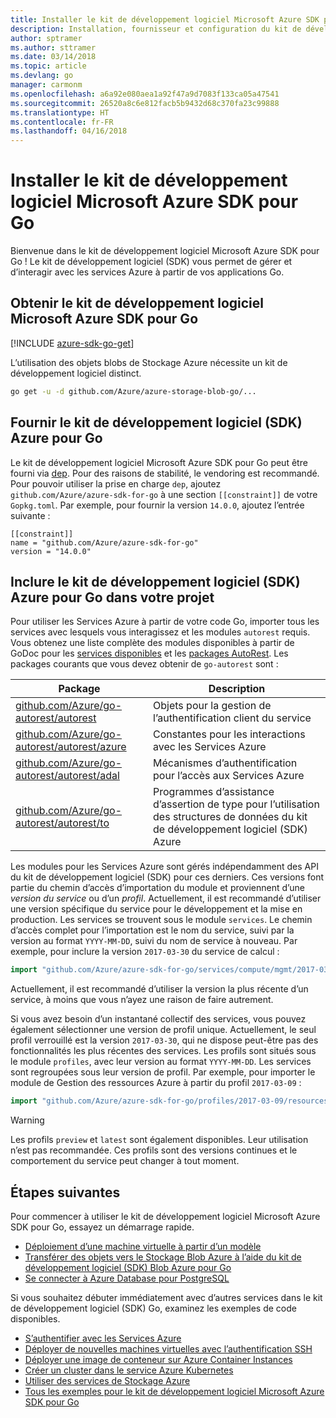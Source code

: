 ```yaml
---
title: Installer le kit de développement logiciel Microsoft Azure SDK pour Go
description: Installation, fournisseur et configuration du kit de développement logiciel (SDK) Azure pour Go.
author: sptramer
ms.author: sttramer
ms.date: 03/14/2018
ms.topic: article
ms.devlang: go
manager: carmonm
ms.openlocfilehash: a6a92e080aea1a92f47a9d7083f133ca05a47541
ms.sourcegitcommit: 26520a8c6e812facb5b9432d68c370fa23c99888
ms.translationtype: HT
ms.contentlocale: fr-FR
ms.lasthandoff: 04/16/2018
---
```

# <a name="install-the-azure-sdk-for-go"></a>Installer le kit de développement logiciel Microsoft Azure SDK pour Go

Bienvenue dans le kit de développement logiciel Microsoft Azure SDK pour Go ! Le kit de développement logiciel (SDK) vous permet de gérer et d’interagir avec les services Azure à partir de vos applications Go.

## <a name="get-the-azure-sdk-for-go"></a>Obtenir le kit de développement logiciel Microsoft Azure SDK pour Go

[!INCLUDE [azure-sdk-go-get](includes/azure-sdk-go-get.md)]

L’utilisation des objets blobs de Stockage Azure nécessite un kit de développement logiciel distinct.

```bash
go get -u -d github.com/Azure/azure-storage-blob-go/...
```

## <a name="vendor-the-azure-sdk-for-go"></a>Fournir le kit de développement logiciel (SDK) Azure pour Go

Le kit de développement logiciel Microsoft Azure SDK pour Go peut être fourni via [dep](https://github.com/golang/dep). Pour des raisons de stabilité, le vendoring est recommandé. Pour pouvoir utiliser la prise en charge `dep`, ajoutez `github.com/Azure/azure-sdk-for-go` à une section `[[constraint]]` de votre `Gopkg.toml`. Par exemple, pour fournir la version `14.0.0`, ajoutez l’entrée suivante :

```
[[constraint]]
name = "github.com/Azure/azure-sdk-for-go"
version = "14.0.0"
```

## <a name="include-the-azure-sdk-for-go-in-your-project"></a>Inclure le kit de développement logiciel (SDK) Azure pour Go dans votre projet

Pour utiliser les Services Azure à partir de votre code Go, importer tous les services avec lesquels vous interagissez et les modules `autorest` requis.
Vous obtenez une liste complète des modules disponibles à partir de GoDoc pour les [services disponibles](https://godoc.org/github.com/Azure/azure-sdk-for-go) et les [packages AutoRest](https://godoc.org/github.com/Azure/go-autorest). Les packages courants que vous devez obtenir de `go-autorest` sont :

| Package | Description |
|---------|-------------|
| [github.com/Azure/go-autorest/autorest][autorest] | Objets pour la gestion de l’authentification client du service |
| [github.com/Azure/go-autorest/autorest/azure][autorest/azure] | Constantes pour les interactions avec les Services Azure |
| [github.com/Azure/go-autorest/autorest/adal][autorest/adal] | Mécanismes d’authentification pour l’accès aux Services Azure |
| [github.com/Azure/go-autorest/autorest/to][autorest/to] | Programmes d’assistance d’assertion de type pour l’utilisation des structures de données du kit de développement logiciel (SDK) Azure |

[autorest]: https://godoc.org/github.com/Azure/go-autorest/autorest
[autorest/azure]: https://godoc.org/github.com/Azure/go-autorest/autorest/azure
[autorest/adal]: https://godoc.org/github.com/Azure/go-autorest/autorest/adal
[autorest/to]: https://godoc.org/github.com/Azure/go-autorest/autorest/to

Les modules pour les Services Azure sont gérés indépendamment des API du kit de développement logiciel (SDK) pour ces derniers. Ces versions font partie du chemin d’accès d’importation du module et proviennent d’une _version du service_ ou d’un _profil_. Actuellement, il est recommandé d’utiliser une version spécifique du service pour le développement et la mise en production. Les services se trouvent sous le module `services`. Le chemin d’accès complet pour l’importation est le nom du service, suivi par la version au format `YYYY-MM-DD`, suivi du nom de service à nouveau. Par exemple, pour inclure la version `2017-03-30` du service de calcul :

```go
import "github.com/Azure/azure-sdk-for-go/services/compute/mgmt/2017-03-30/compute"
```

Actuellement, il est recommandé d’utiliser la version la plus récente d’un service, à moins que vous n’ayez une raison de faire autrement.

Si vous avez besoin d’un instantané collectif des services, vous pouvez également sélectionner une version de profil unique. Actuellement, le seul profil verrouillé est la version `2017-03-30`, qui ne dispose peut-être pas des fonctionnalités les plus récentes des services. Les profils sont situés sous le module `profiles`, avec leur version au format `YYYY-MM-DD`. Les services sont regroupées sous leur version de profil. Par exemple, pour importer le module de Gestion des ressources Azure à partir du profil `2017-03-09` :

```go
import "github.com/Azure/azure-sdk-for-go/profiles/2017-03-09/resources/mgmt/resources"
```

> [!WARNING]
> Les profils `preview` et `latest` sont également disponibles. Leur utilisation n’est pas recommandée. Ces profils sont des versions continues et le comportement du service peut changer à tout moment.

## <a name="next-steps"></a>Étapes suivantes

Pour commencer à utiliser le kit de développement logiciel Microsoft Azure SDK pour Go, essayez un démarrage rapide.

* [Déploiement d’une machine virtuelle à partir d’un modèle](azure-sdk-go-qs-vm.md)
* [Transférer des objets vers le Stockage Blob Azure à l’aide du kit de développement logiciel (SDK) Blob Azure pour Go](/azure/storage/blobs/storage-quickstart-blobs-go?toc=%2fgo%2fazure%2ftoc.json)
* [Se connecter à Azure Database pour PostgreSQL](/azure/postgresql/connect-go?toc=%2fgo%2fazure%2ftoc.json)

Si vous souhaitez débuter immédiatement avec d’autres services dans le kit de développement logiciel (SDK) Go, examinez les exemples de code disponibles.

* [S’authentifier avec les Services Azure](https://github.com/Azure-Samples/azure-sdk-for-go-samples/tree/master/iam)
* [Déployer de nouvelles machines virtuelles avec l’authentification SSH](https://github.com/Azure-Samples/azure-sdk-for-go-samples/tree/master/compute)
* [Déployer une image de conteneur sur Azure Container Instances](https://github.com/Azure-Samples/azure-sdk-for-go-samples/tree/master/containerinstance)
* [Créer un cluster dans le service Azure Kubernetes](https://github.com/Azure-Samples/azure-sdk-for-go-samples/tree/master/containerservice)
* [Utiliser des services de Stockage Azure](https://github.com/Azure-Samples/azure-sdk-for-go-samples/tree/master/storage)
* [Tous les exemples pour le kit de développement logiciel Microsoft Azure SDK pour Go](https://github.com/azure-samples/azure-sdk-for-go-samples)
